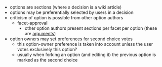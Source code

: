 - options are sections (where a decision is a wiki article)
- options may be preferentially selected by users in a decision
- criticism of option is possible from other option authors
	- facet-approval
		- other option authors present sections per facet per option (these are [arguments](./arguments))
- option owners may set preferences for second choice votes
	- this option-owner preference is taken into account unless the user votes exclusively this option?
	- usually when forking an option (and editing it) the previous option is marked as the second choice
